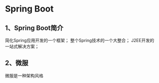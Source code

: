 # Spring Boot
## 1、Spring Boot简介
简化Spring应用开发的一个框架；
整个Spring技术的一个大整合；
J2EE开发的一站式解决方案；
## 2、微服
微服是一种架构风格
